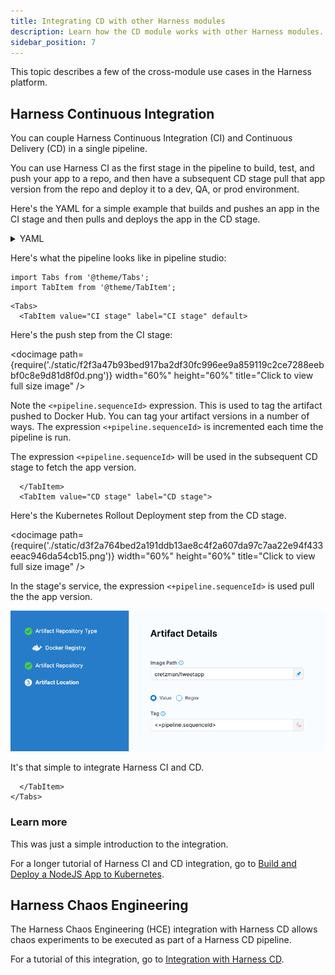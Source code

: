 ```yaml
---
title: Integrating CD with other Harness modules
description: Learn how the CD module works with other Harness modules.
sidebar_position: 7
---
```


This topic describes a few of the cross-module use cases in the Harness platform.

## Harness Continuous Integration

You can couple Harness Continuous Integration (CI) and Continuous Delivery (CD) in a single pipeline.

You can use Harness CI as the first stage in the pipeline to build, test, and push your app to a repo, and then have a subsequent CD stage pull that app version from the repo and deploy it to a dev, QA, or prod environment.

Here's the YAML for a simple example that builds and pushes an app in the CI stage and then pulls and deploys the app in the CD stage.

<details>
<summary>YAML</summary>

```yaml
pipeline:
  name: tweety
  identifier: tweety
  projectIdentifier: CD_Docs
  orgIdentifier: default
  tags: {}
  properties:
    ci:
      codebase:
        connectorRef: tweetapp
        build: <+input>
  stages:
    - stage:
        name: Tweetapp
        identifier: Tweetapp
        type: CI
        spec:
          cloneCodebase: true
          infrastructure:
            type: KubernetesDirect
            spec:
              connectorRef: docimmut
              namespace: default
              automountServiceAccountToken: true
              nodeSelector: {}
              os: Linux
          execution:
            steps:
              - step:
                  type: BuildAndPushDockerRegistry
                  name: Build Tweet App
                  identifier: Build_Tweet_App
                  spec:
                    connectorRef: Docker_Hub_with_Pwd
                    repo: cretzman/tweetapp
                    tags:
                      - <+pipeline.sequenceId>
          service:
            serviceRef: ""
        variables: []
    - stage:
        name: deploy tweety
        identifier: deploy_tweety
        description: ""
        type: Deployment
        spec:
          deploymentType: Kubernetes
          service:
            serviceRef: Tweety
          environment:
            environmentRef: Tweety
            deployToAll: false
            infrastructureDefinitions:
              - identifier: Tweety
          execution:
            steps:
              - step:
                  name: Rollout Deployment
                  identifier: rolloutDeployment
                  type: K8sRollingDeploy
                  timeout: 10m
                  spec:
                    skipDryRun: false
                    pruningEnabled: false
            rollbackSteps:
              - step:
                  name: Rollback Rollout Deployment
                  identifier: rollbackRolloutDeployment
                  type: K8sRollingRollback
                  timeout: 10m
                  spec:
                    pruningEnabled: false
        tags: {}
        failureStrategies:
          - onFailure:
              errors:
                - AllErrors
              action:
                type: StageRollback
        when:
          pipelineStatus: Success
  allowStageExecutions: true
```
</details>

Here's what the pipeline looks like in pipeline studio:

```mdx-code-block
import Tabs from '@theme/Tabs';
import TabItem from '@theme/TabItem';
```
```mdx-code-block
<Tabs>
  <TabItem value="CI stage" label="CI stage" default>
```

Here's the push step from the CI stage:

<docimage path={require('./static/f2f3a47b93bed917ba2df30fc996ee9a859119c2ce7288eebbf0c8e9d81d8f0d.png')} width="60%" height="60%" title="Click to view full size image" />

Note the `<+pipeline.sequenceId>` expression. This is used to tag the artifact pushed to Docker Hub. You can tag your artifact versions in a number of ways. The expression `<+pipeline.sequenceId>` is incremented each time the pipeline is run.

The expression `<+pipeline.sequenceId>` will be used in the subsequent CD stage to fetch the app version.

```mdx-code-block
  </TabItem>
  <TabItem value="CD stage" label="CD stage">
```

Here's the Kubernetes Rollout Deployment step from the CD stage.

<docimage path={require('./static/d3f2a764bed2a191ddb13ae8c4f2a607da97c7aa22e94f433eeac946da54cb15.png')} width="60%" height="60%" title="Click to view full size image" />

In the stage's service, the expression `<+pipeline.sequenceId>` is used pull the the app version.

![picture 2](static/3c2e1bbbaf91a9d3da0487bbeb2919ae045b1718fe2c20bba220efcc4a86a439.png)

It's that simple to integrate Harness CI and CD.

```mdx-code-block
  </TabItem>
</Tabs>
```

### Learn more

This was just a simple introduction to the integration.

For a longer tutorial of Harness CI and CD integration, go to [Build and Deploy a NodeJS App to Kubernetes](/tutorials/cd-pipelines/unified-cicd).

## Harness Chaos Engineering

The Harness Chaos Engineering (HCE) integration with Harness CD allows chaos experiments to be executed as part of a Harness CD pipeline.

For a tutorial of this integration, go to [Integration with Harness CD](/tutorials/chaos-experiments/integration-with-harness-cd).
